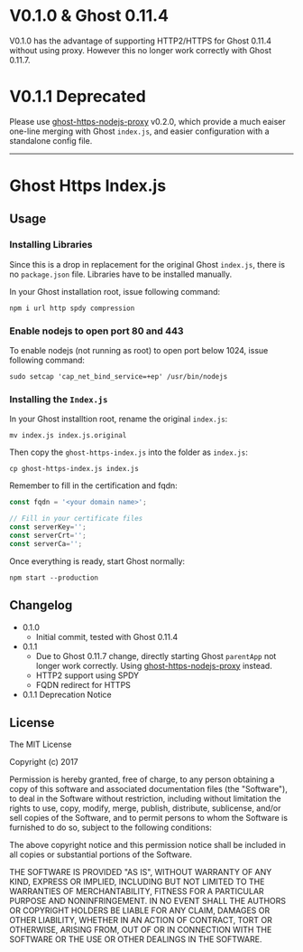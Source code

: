 # V0.1.0 & Ghost 0.11.4

V0.1.0 has the advantage of supporting HTTP2/HTTPS for Ghost 0.11.4 without using proxy. However this no longer work correctly with Ghost 0.11.7.

# V0.1.1 Deprecated

Please use [ghost-https-nodejs-proxy](https://github.com/J-Siu/ghost-https-nodejs-proxy/") v0.2.0, which provide a much eaiser one-line merging with Ghost `index.js`, and easier configuration with a standalone config file.

---

# Ghost Https Index.js

## Usage

### Installing Libraries

Since this is a drop in replacement for the original Ghost `index.js`, there is no `package.json` file. Libraries have to be installed manually.

In your Ghost installation root, issue following command:

`npm i url http spdy compression`

### Enable nodejs to open port 80 and 443

To enable nodejs (not running as root) to open port below 1024, issue following command:

`sudo setcap 'cap_net_bind_service=+ep' /usr/bin/nodejs`

### Installing the `Index.js`

In your Ghost installtion root, rename the original `index.js`:

`mv index.js index.js.original`

Then copy the `ghost-https-index.js` into the folder as `index.js`:

`cp ghost-https-index.js index.js`

Remember to fill in the certification and fqdn:

```javascript
const fqdn = '<your domain name>';

// Fill in your certificate files
const serverKey='';
const serverCrt='';
const serverCa='';
```

Once everything is ready, start Ghost normally:

`npm start --production`

## Changelog
- 0.1.0
	- Initial commit, tested with Ghost 0.11.4
- 0.1.1
	- Due to Ghost 0.11.7 change, directly starting Ghost `parentApp` not longer work correctly. Using [ghost-https-nodejs-proxy](https://github.com/J-Siu/ghost-https-nodejs-proxy) instead.
	- HTTP2 support using SPDY
	- FQDN redirect for HTTPS
- 0.1.1 Deprecation Notice

## License

The MIT License

Copyright (c) 2017

Permission is hereby granted, free of charge, to any person obtaining a copy of this software and associated documentation files (the "Software"), to deal in the Software without restriction, including without limitation the rights to use, copy, modify, merge, publish, distribute, sublicense, and/or sell copies of the Software, and to permit persons to whom the Software is furnished to do so, subject to the following conditions:

The above copyright notice and this permission notice shall be included in all copies or substantial portions of the Software.

THE SOFTWARE IS PROVIDED "AS IS", WITHOUT WARRANTY OF ANY KIND, EXPRESS OR IMPLIED, INCLUDING BUT NOT LIMITED TO THE WARRANTIES OF MERCHANTABILITY, FITNESS FOR A PARTICULAR PURPOSE AND NONINFRINGEMENT. IN NO EVENT SHALL THE AUTHORS OR COPYRIGHT HOLDERS BE LIABLE FOR ANY CLAIM, DAMAGES OR OTHER LIABILITY, WHETHER IN AN ACTION OF CONTRACT, TORT OR OTHERWISE, ARISING FROM, OUT OF OR IN CONNECTION WITH THE SOFTWARE OR THE USE OR OTHER DEALINGS IN THE SOFTWARE.
